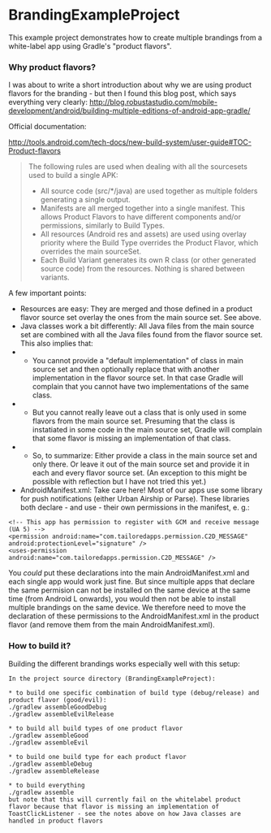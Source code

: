 # BrandingExampleProject

This example project demonstrates how to create multiple brandings from a white-label app using Gradle's "product flavors".

### Why product flavors?

I was about to write a short introduction about why we are using product flavors for the branding -
but then I found this blog post, which says everything very clearly:
http://blog.robustastudio.com/mobile-development/android/building-multiple-editions-of-android-app-gradle/

Official documentation:

http://tools.android.com/tech-docs/new-build-system/user-guide#TOC-Product-flavors

> The following rules are used when dealing with all the sourcesets used to build a single APK:
> * All source code (src/*/java) are used together as multiple folders generating a single output.
> * Manifests are all merged together into a single manifest. This allows Product Flavors to have different components and/or permissions, similarly to Build Types.
> * All resources (Android res and assets) are used using overlay priority where the Build Type overrides the Product Flavor, which overrides the main sourceSet.
> * Each Build Variant generates its own R class (or other generated source code) from the resources. Nothing is shared between variants.

A few important points:

* Resources are easy: They are merged and those defined in a product flavor source set overlay the ones from the main source set. See above.
* Java classes work a bit differently: All Java files from the main source set are combined with all the Java files found from the flavor source set. This also implies that:
* * You cannot provide a "default implementation" of class in main source set and then optionally replace that with another implementation in the flavor source set. In that case Gradle will complain that you cannot have two implementations of the same class.
* * But you cannot really leave out a class that is only used in some flavors from the main source set. Presuming that the class is instatiated in some code in the main source set, Gradle will complain that some flavor is missing an implementation of that class.
* * So, to summarize: Either provide a class in the main source set and only there. Or leave it out of the main source set and provide it in each and every flavor source set. (An exception to this might be possible with reflection but I have not tried this yet.)
* AndroidManifest.xml: Take care here! Most of our apps use some library for push notifications (either Urban Airship or Parse).
These libraries both declare - and use - their own permissions in the manifest, e. g.:

```
<!-- This app has permission to register with GCM and receive message (UA 5) -->
<permission android:name="com.tailoredapps.permission.C2D_MESSAGE" android:protectionLevel="signature" />
<uses-permission android:name="com.tailoredapps.permission.C2D_MESSAGE" />
```

You *could* put these declarations into the main AndroidManifest.xml and each single app would work just fine. But since multiple apps that declare the same permision
can not be installed on the same device at the same time (from Android L onwards), you would then not be able to install multiple brandings on the same device. We therefore need to move the declaration of these permissions to
the AndroidManifest.xml in the product flavor (and remove them from the main AndroidManifest.xml).

### How to build it?

Building the different brandings works especially well with this setup:

```
In the project source directory (BrandingExampleProject):

* to build one specific combination of build type (debug/release) and product flavor (good/evil):
./gradlew assembleGoodDebug
./gradlew assembleEvilRelease

* to build all build types of one product flavor
./gradlew assembleGood
./gradlew assembleEvil

* to build one build type for each product flavor
./gradlew assembleDebug
./gradlew assembleRelease

* to build everything
./gradlew assemble
but note that this will currently fail on the whitelabel product flavor because that flavor is missing an implementation of ToastClickListener - see the notes above on how Java classes are handled in product flavors
```
